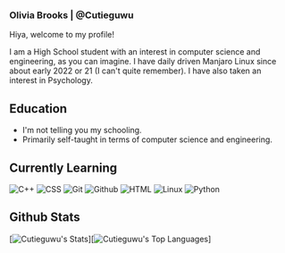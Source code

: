 ### Olivia Brooks | @Cutieguwu

Hiya, welcome to my profile!

I am a High School student with an interest in computer science and engineering, as you can imagine. I have daily driven Manjaro Linux since about early 2022 or 21 (I can't quite remember).
I have also taken an interest in Psychology.

## Education

- I'm not telling you my schooling.
- Primarily self-taught in terms of computer science and engineering.

## Currently Learning

![C++](https://img.shields.io/badge/C%2B%2B_(come_semester_2%2C_early_2024)-black?style=for-the-badge&logo=c%2B%2B)
![CSS](https://img.shields.io/badge/CSS-black?style=for-the-badge&logo=css3)
![Git](https://img.shields.io/badge/Git-black?style=for-the-badge&logo=git)
![Github](https://img.shields.io/badge/Github-black?style=for-the-badge&logo=github)
![HTML](https://img.shields.io/badge/HTML-black?style=for-the-badge&logo=html5)
![Linux](https://img.shields.io/badge/Linux_(Primarily_on_Arch--based_systems)-black?style=for-the-badge&logo=linux)
![Python](https://img.shields.io/badge/Python-black?style=for-the-badge&logo=python)

## Github Stats

[![Cutieguwu's Stats](https://github-readme-stats.vercel.app/api?username=Cutieguwu&theme=cobalt&show_icons=true&hide_border=false&count_private=true)][![Cutieguwu's Top Languages](https://github-readme-stats.vercel.app/api/top-langs/?username=Cutieguwu&theme=cobalt&show_icons=true&hide_border=false&layout=compact)]
<!--![Cutieguwu's Streak](https://github-readme-streak-stats.herokuapp.com/?user=Cutieguwu&theme=cobalt&hide_border=false)-->

